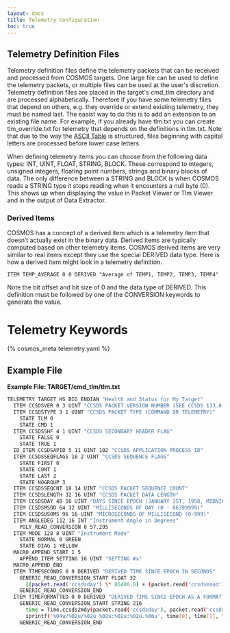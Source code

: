 ```yaml
---
layout: docs
title: Telemetry Configuration
toc: true
---
```


## Telemetry Definition Files

Telemetry definition files define the telemetry packets that can be received and processed from COSMOS targets. One large file can be used to define the telemetry packets, or multiple files can be used at the user's discretion. Telemetry definition files are placed in the target's cmd_tlm directory and are processed alphabetically. Therefore if you have some telemetry files that depend on others, e.g. they override or extend existing telemetry, they must be named last. The easist way to do this is to add an extension to an existing file name. For example, if you already have tlm.txt you can create tlm_override.txt for telemetry that depends on the definitions in tlm.txt. Note that due to the way the [ASCII Table](http://www.asciitable.com/) is structured, files beginning with capital letters are processed before lower case letters.

When defining telemetry items you can choose from the following data types: INT, UINT, FLOAT, STRING, BLOCK. These correspond to integers, unsigned integers, floating point numbers, strings and binary blocks of data. The only difference between a STRING and BLOCK is when COSMOS reads a STRING type it stops reading when it encounters a null byte (0). This shows up when displaying the value in Packet Viewer or Tlm Viewer and in the output of Data Extractor.

### Derived Items

COSMOS has a concept of a derived item which is a telemetry item that doesn’t actually exist in the binary data. Derived items are typically computed based on other telemetry items. COSMOS derived items are very similar to real items except they use the special DERIVED data type. Here is how a derived item might look in a telemetry definition.

```
ITEM TEMP_AVERAGE 0 0 DERIVED "Average of TEMP1, TEMP2, TEMP3, TEMP4"
```

Note the bit offset and bit size of 0 and the data type of DERIVED. This definition must be followed by one of the CONVERSION keywords to generate the value.

<div style="clear:both;"></div>

# Telemetry Keywords

{% cosmos_meta telemetry.yaml %}

## Example File

**Example File: TARGET/cmd_tlm/tlm.txt**

<!-- prettier-ignore -->
```bash
TELEMETRY TARGET HS BIG_ENDIAN "Health and Status for My Target"
  ITEM CCSDSVER 0 3 UINT "CCSDS PACKET VERSION NUMBER (SEE CCSDS 133.0-B-1)"
  ITEM CCSDSTYPE 3 1 UINT "CCSDS PACKET TYPE (COMMAND OR TELEMETRY)"
    STATE TLM 0
    STATE CMD 1
  ITEM CCSDSSHF 4 1 UINT "CCSDS SECONDARY HEADER FLAG"
    STATE FALSE 0
    STATE TRUE 1
  ID_ITEM CCSDSAPID 5 11 UINT 102 "CCSDS APPLICATION PROCESS ID"
  ITEM CCSDSSEQFLAGS 16 2 UINT "CCSDS SEQUENCE FLAGS"
    STATE FIRST 0
    STATE CONT 1
    STATE LAST 2
    STATE NOGROUP 3
  ITEM CCSDSSEQCNT 18 14 UINT "CCSDS PACKET SEQUENCE COUNT"
  ITEM CCSDSLENGTH 32 16 UINT "CCSDS PACKET DATA LENGTH"
  ITEM CCSDSDAY 48 16 UINT "DAYS SINCE EPOCH (JANUARY 1ST, 1958, MIDNIGHT)"
  ITEM CCSDSMSOD 64 32 UINT "MILLISECONDS OF DAY (0 - 86399999)"
  ITEM CCSDSUSOMS 96 16 UINT "MICROSECONDS OF MILLISECOND (0-999)"
  ITEM ANGLEDEG 112 16 INT "Instrument Angle in Degrees"
    POLY_READ_CONVERSION 0 57.295
  ITEM MODE 128 8 UINT "Instrument Mode"
    STATE NORMAL 0 GREEN
    STATE DIAG 1 YELLOW
  MACRO_APPEND_START 1 5
    APPEND_ITEM SETTING 16 UINT "SETTING #x"
  MACRO_APPEND_END
  ITEM TIMESECONDS 0 0 DERIVED "DERIVED TIME SINCE EPOCH IN SECONDS"
    GENERIC_READ_CONVERSION_START FLOAT 32
      ((packet.read('ccsdsday') \* 86400.0) + (packet.read('ccsdsmsod') / 1000.0) + (packet.read('ccsdsusoms') / 1000000.0)  )
    GENERIC_READ_CONVERSION_END
  ITEM TIMEFORMATTED 0 0 DERIVED "DERIVED TIME SINCE EPOCH AS A FORMATTED STRING"
    GENERIC_READ_CONVERSION_START STRING 216
      time = Time.ccsds2mdy(packet.read('ccsdsday'), packet.read('ccsdsmsod'), packet.read('ccsdsusoms'))
      sprintf('%04u/%02u/%02u %02u:%02u:%02u.%06u', time[0], time[1], time[2], time[3], time[4], time[5], time[6])
    GENERIC_READ_CONVERSION_END
```
